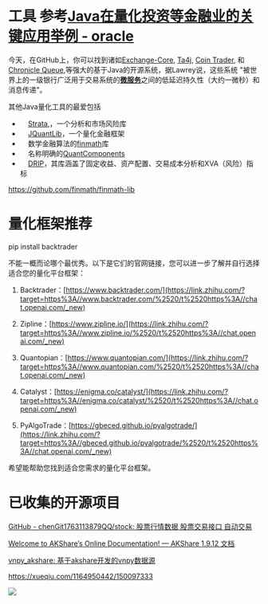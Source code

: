 # 工具  参考[Java在量化投资等金融业的关键应用举例 - oracle](https://www.jdon.com/58249.html)

今天，在GitHub上，你可以找到诸如[Exchange-Core](https://github.com/mzheravin/exchange-core), [Ta4j](https://github.com/ta4j/ta4j), [Coin Trader](https://github.com/timolson/cointrader), 和[Chronicle Queue](https://github.com/OpenHFT/Chronicle-Queue),等强大的基于Java的开源系统，据Lawrey说，这些系统 "被世界上的一级银行广泛用于交易系统的[**微服务**](https://www.jdon.com/tag-25407/)之间的低延迟持久性（大约一微秒）和消息传递"。

其他Java量化工具的最爱包括  

-     [Strata](http://strata.opengamma.io/),，一个分析和市场风险库
-     [JQuantLib](http://www.jquantlib.com/en/latest/)，一个量化金融框架
-     数学金融算法的[finmath](http://www.finmath.net/)库
-     名称明确的[QuantComponents](https://github.com/lsgro/quantcomponents)
-     [DRIP](https://lakshmidrip.github.io/DRIP/)，其库涵盖了固定收益、资产配置、交易成本分析和XVA（风险）指标

https://github.com/finmath/finmath-lib

# 量化框架推荐

pip install backtrader 

不能一概而论哪个最优秀。以下是它们的官网链接，您可以进一步了解并自行选择适合您的量化平台框架：

1. Backtrader：[https://www.backtrader.com/](https://link.zhihu.com/?target=https%3A//www.backtrader.com/%2520/t%2520https%3A//chat.openai.com/_new)

2. Zipline：[https://www.zipline.io/](https://link.zhihu.com/?target=https%3A//www.zipline.io/%2520/t%2520https%3A//chat.openai.com/_new)

3. Quantopian：[https://www.quantopian.com/](https://link.zhihu.com/?target=https%3A//www.quantopian.com/%2520/t%2520https%3A//chat.openai.com/_new)

4. Catalyst：[https://enigma.co/catalyst/](https://link.zhihu.com/?target=https%3A//enigma.co/catalyst/%2520/t%2520https%3A//chat.openai.com/_new)

5. PyAlgoTrade：[https://gbeced.github.io/pyalgotrade/](https://link.zhihu.com/?target=https%3A//gbeced.github.io/pyalgotrade/%2520/t%2520https%3A//chat.openai.com/_new)

希望能帮助您找到适合您需求的量化平台框架。

# 已收集的开源项目

[GitHub - chenGit1763113879QQ/stock: 股票行情数据 股票交易接口 自动交易](https://github.com/chenGit1763113879QQ/stock)

[Welcome to AKShare’s Online Documentation! &mdash; AKShare 1.9.12 文档](https://www.akshare.xyz/index.html)

[vnpy_akshare: 基于akshare开发的vnpy数据源](https://gitee.com/czq1ac/vnpy_akshare)







https://xueqiu.com/1164950442/150097333

![](https://xqimg.imedao.com/1724c4d79ed599a3fc7def0d.jpg!800.jpg)

